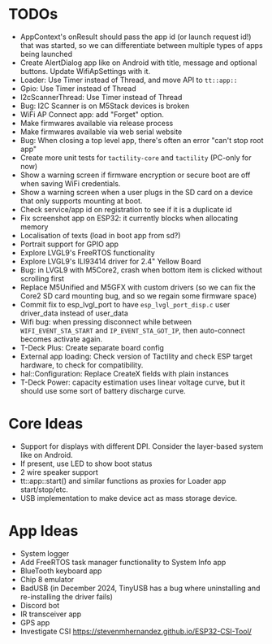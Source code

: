 # TODOs
- AppContext's onResult should pass the app id (or launch request id!) that was started, so we can differentiate between multiple types of apps being launched
- Create AlertDialog app like on Android with title, message and optional buttons. Update WifiApSettings with it.
- Loader: Use Timer instead of Thread, and move API to `tt::app::`
- Gpio: Use Timer instead of Thread
- I2cScannerThread: Use Timer instead of Thread
- Bug: I2C Scanner is on M5Stack devices is broken
- WiFi AP Connect app: add "Forget" option.
- Make firmwares available via release process
- Make firmwares available via web serial website
- Bug: When closing a top level app, there's often an error "can't stop root app"
- Create more unit tests for `tactility-core` and `tactility` (PC-only for now)
- Show a warning screen if firmware encryption or secure boot are off when saving WiFi credentials.
- Show a warning screen when a user plugs in the SD card on a device that only supports mounting at boot.
- Check service/app id on registration to see if it is a duplicate id
- Fix screenshot app on ESP32: it currently blocks when allocating memory
- Localisation of texts (load in boot app from sd?)
- Portrait support for GPIO app
- Explore LVGL9's FreeRTOS functionality
- Explore LVGL9's ILI93414 driver for 2.4" Yellow Board
- Bug: in LVGL9 with M5Core2, crash when bottom item is clicked without scrolling first
- Replace M5Unified and M5GFX with custom drivers (so we can fix the Core2 SD card mounting bug, and so we regain some firmware space)
- Commit fix to esp_lvgl_port to have `esp_lvgl_port_disp.c` user driver_data instead of user_data
- Wifi bug: when pressing disconnect while between `WIFI_EVENT_STA_START` and `IP_EVENT_STA_GOT_IP`, then auto-connect becomes activate again.
- T-Deck Plus: Create separate board config
- External app loading: Check version of Tactility and check ESP target hardware, to check for compatibility.
- hal::Configuration: Replace CreateX fields with plain instances
- T-Deck Power: capacity estimation uses linear voltage curve, but it should use some sort of battery discharge curve.

# Core Ideas
- Support for displays with different DPI. Consider the layer-based system like on Android.
- If present, use LED to show boot status
- 2 wire speaker support
- tt::app::start() and similar functions as proxies for Loader app start/stop/etc.
- USB implementation to make device act as mass storage device.

# App Ideas
- System logger
- Add FreeRTOS task manager functionality to System Info app
- BlueTooth keyboard app
- Chip 8 emulator
- BadUSB (in December 2024, TinyUSB has a bug where uninstalling and re-installing the driver fails)
- Discord bot
- IR transceiver app
- GPS app
- Investigate CSI https://stevenmhernandez.github.io/ESP32-CSI-Tool/
